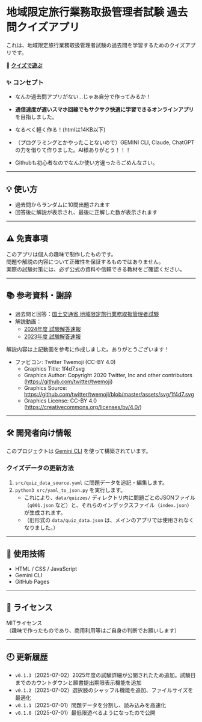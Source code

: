 # 地域限定旅行業務取扱管理者試験 過去問クイズアプリ

これは、地域限定旅行業務取扱管理者試験の過去問を学習するためのクイズアプリです。

**📗 [クイズで遊ぶ](https://masami-property.github.io/quiz-prep/)**

### ✨ コンセプト

- なんか過去問アプリがない...じゃあ自分で作ってみるか！
- **通信速度が遅いスマホ回線でもサクサク快適に学習できるオンラインアプリ**を目指しました。
- なるべく軽く作る！(htmlは14KB以下)

- （プログラミングとかやったことないので）GEMINI CLI, Claude, ChatGPTの力を借りて作りました。AI様ありがとう！！！
- Githubも初心者なのでなんか使い方違ったらごめんなさい。

---

## 💡 使い方

- 過去問からランダムに10問出題されます
- 回答後に解説が表示され、最後に正解した数が表示されます

---

## ⚠️ 免責事項

このアプリは個人の趣味で制作したものです。  
問題や解説の内容について正確性を保証するものではありません。  
実際の試験対策には、必ず公式の資料や信頼できる教材をご確認ください。

---

## 📚 参考資料・謝辞

- 過去問と回答：[国土交通省 地域限定旅行業務取扱管理者試験](https://www.mlit.go.jp/kankocho/seisaku_seido/ryokogyoho/chiikigenteikanrisha.html)
- 解説動画：
  - [2024年度 試験解答速報](https://www.youtube.com/watch?v=SUa1vA8uxuA)
  - [2023年度 試験解答速報](https://www.youtube.com/watch?v=EMI9tlrnMhs)

解説内容は上記動画を参考に作成しました。ありがとうございます！

- ファビコン: Twitter Twemoji (CC-BY 4.0)
  - Graphics Title: 1f4d7.svg
  - Graphics Author: Copyright 2020 Twitter, Inc and other contributors (https://github.com/twitter/twemoji)
  - Graphics Source: https://github.com/twitter/twemoji/blob/master/assets/svg/1f4d7.svg
  - Graphics License: CC-BY 4.0 (https://creativecommons.org/licenses/by/4.0/)

---

## 🛠 開発者向け情報

このプロジェクトは [Gemini CLI](https://gemini-docs.dev/) を使って構築されています。

### クイズデータの更新方法

1. `src/quiz_data_source.yaml` に問題データを追記・編集します。
2. `python3 src/yaml_to_json.py` を実行します。
   - これにより、`data/quizzes/` ディレクトリ内に問題ごとのJSONファイル（`q001.json` など）と、それらのインデックスファイル（`index.json`）が生成されます。
   - （旧形式の `data/quiz_data.json` は、メインのアプリでは使用されなくなりました。）

<!-- ### デバッグ画面

開発者向けデバッグ画面（非公開推奨）
[デバッグ画面（開発者向け）](https://masami-property.github.io/quiz-prep/dev.html) -->

---

## 🧱 使用技術

- HTML / CSS / JavaScript
- Gemini CLI
- GitHub Pages

---

## 📄 ライセンス

MITライセンス  
（趣味で作ったものであり、商用利用等はご自身の判断でお願いします）

---

## 🕘 更新履歴

- `v0.1.3`（2025-07-02）2025年度の試験詳細が公開されたため追加。試験日までのカウントダウンと願書提出期限表示機能を追加
- `v0.1.2`（2025-07-02）選択肢のシャッフル機能を追加、ファイルサイズを最適化
- `v0.1.1`（2025-07-01）問題データを分割し、読み込みを高速化
- `v0.1.0`（2025-07-01）最低限遊べるようになったので公開

